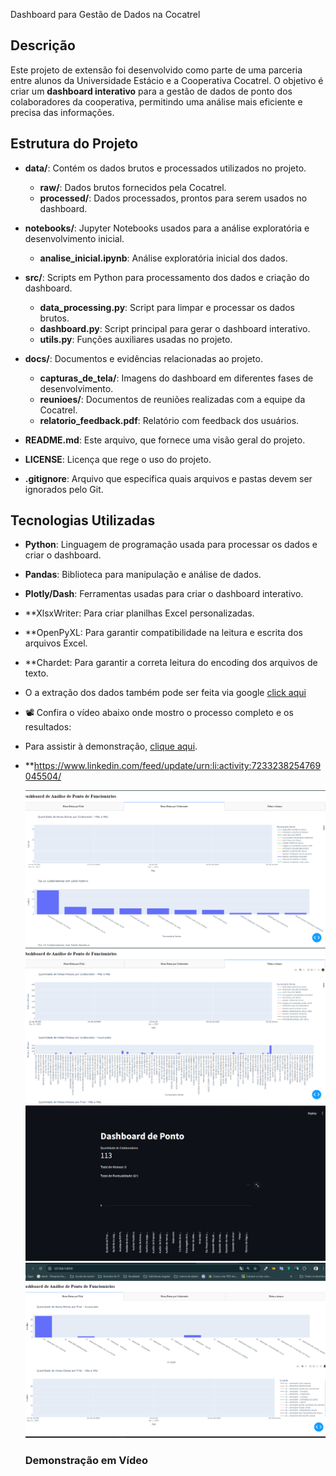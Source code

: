  Dashboard para Gestão de Dados na Cocatrel

## Descrição
Este projeto de extensão foi desenvolvido como parte de uma parceria entre alunos da Universidade Estácio e a Cooperativa Cocatrel. O objetivo é criar um **dashboard interativo** para a gestão de dados de ponto dos colaboradores da cooperativa, permitindo uma análise mais eficiente e precisa das informações.

## Estrutura do Projeto

- **data/**: Contém os dados brutos e processados utilizados no projeto.
  - **raw/**: Dados brutos fornecidos pela Cocatrel.
  - **processed/**: Dados processados, prontos para serem usados no dashboard.

- **notebooks/**: Jupyter Notebooks usados para a análise exploratória e desenvolvimento inicial.
  - **analise_inicial.ipynb**: Análise exploratória inicial dos dados.

- **src/**: Scripts em Python para processamento dos dados e criação do dashboard.
  - **data_processing.py**: Script para limpar e processar os dados brutos.
  - **dashboard.py**: Script principal para gerar o dashboard interativo.
  - **utils.py**: Funções auxiliares usadas no projeto.

- **docs/**: Documentos e evidências relacionadas ao projeto.
  - **capturas_de_tela/**: Imagens do dashboard em diferentes fases de desenvolvimento.
  - **reunioes/**: Documentos de reuniões realizadas com a equipe da Cocatrel.
  - **relatorio_feedback.pdf**: Relatório com feedback dos usuários.

- **README.md**: Este arquivo, que fornece uma visão geral do projeto.

- **LICENSE**: Licença que rege o uso do projeto.

- **.gitignore**: Arquivo que especifica quais arquivos e pastas devem ser ignorados pelo Git.

## Tecnologias Utilizadas

- **Python**: Linguagem de programação usada para processar os dados e criar o dashboard.
- **Pandas**: Biblioteca para manipulação e análise de dados.
- **Plotly/Dash**: Ferramentas usadas para criar o dashboard interativo.
- **XlsxWriter: Para criar planilhas Excel personalizadas.
- **OpenPyXL: Para garantir compatibilidade na leitura e escrita dos arquivos Excel.
- **Chardet: Para garantir a correta leitura do encoding dos arquivos de texto.
- O a extração dos dados também pode ser feita via google  [click aqui](https://colab.research.google.com/drive/1BpOUihp5xQpPUYhTqAaJuCWWR1Ji4nFa)
- 📽️ Confira o vídeo abaixo onde mostro o processo completo e os resultados:
- Para assistir à demonstração, [clique aqui](https://github.com/AdrianoJesusDeveloper/Topicos_de_Bigdata_com_python/commit/bf72d2b89dea144005ed5dced348ef403fb03d69).
- **https://www.linkedin.com/feed/update/urn:li:activity:7233238254769045504/
  
  ![*Horas Extras por Filial](https://github.com/AdrianoJesusDeveloper/Topicos_de_Bigdata_com_python/blob/main/imagem2.png)
  ![Faltas e atrasos](https://github.com/AdrianoJesusDeveloper/Topicos_de_Bigdata_com_python/blob/main/imagem4.png)
  ![Total de Colaboradores](https://github.com/AdrianoJesusDeveloper/Topicos_de_Bigdata_com_python/blob/main/imagem5.png)
  ![Horeas Extras por Colaborador](https://github.com/AdrianoJesusDeveloper/Topicos_de_Bigdata_com_python/blob/main/imgem1.png)
  ### Demonstração em Vídeo
  



